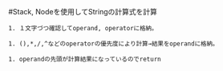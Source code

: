 #Stack, Nodeを使用してStringの計算式を計算


    1. １文字づつ確認してoperand, operatorに格納。

    1. (),*,/,^などのoperatorの優先度により計算→結果をoperandに格納。
    
    1. operandの先頭が計算結果になっているのでreturn

